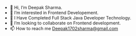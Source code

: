 - 👋 Hi, I’m Deepak Sharma.
- 👀 I’m interested in Frontend Developement.
- 🌱 I Have Completed Full Stack Java Developer Technology.
- 💞️ I’m looking to collaborate on Frontend development.
- 📫 How to reach me Deepak1702sharma@gmail.com

<!---
DeepakSharma1997/DeepakSharma1997 is a ✨ special ✨ repository because its `README.md` (this file) appears on your GitHub profile.
You can click the Preview link to take a look at your changes.
--->
